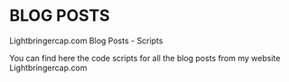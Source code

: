 # BLOG POSTS
Lightbringercap.com Blog Posts - Scripts 

You can find here the code scripts for all the blog posts from my website Lightbringercap.com
